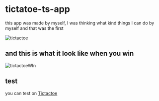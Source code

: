 # tictatoe-ts-app

this app was made by myself, I was thinking what kind things I can do by myself and that was the first

![tictactoe](https://i.imgur.com/GFyi2gx.png)

## and this is what it look like when you win

![tictactoeWIn](https://i.imgur.com/LlsFLko.png)

## test

you can test on [Tictactoe](https://tictatoe-ts-app.vercel.app/)
